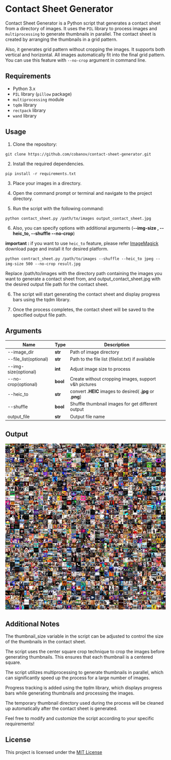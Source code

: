# Contact Sheet Generator

Contact Sheet Generator is a Python script that generates a contact sheet from a directory of images. It uses the `PIL` library to process images and `multiprocessing` to generate thumbnails in parallel. The contact sheet is created by arranging the thumbnails in a grid pattern.
 
Also, it generates grid pattern without cropping the images. It supports both vertical and horizontal. All images automatically fit into the final grid pattern. You can use this feature with ```--no-crop``` argument in command line.

## Requirements

- Python 3.x
- `PIL` library (`pillow` package)
- `multiprocessing` module
- `tqdm` library
- `rectpack` library
- `wand` library

## Usage

1. Clone the repository:

```shell
git clone https://github.com/cobanov/contact-sheet-generator.git
```

2. Install the required dependencies.

```shell
pip install -r requirements.txt
```

3. Place your images in a directory.

4. Open the command prompt or terminal and navigate to the project directory.

5. Run the script with the following command:

```shell
python contact_sheet.py /path/to/images output_contact_sheet.jpg
```
6. Also, you can specify options with additional arguments (**--img-size , --heic_to, --shuffle --no-crop**)


**important :** if you want to use ```heic_to``` feature, please refer [ImageMagick](https://imagemagick.org/script/download.php#windows) download page and install it for desired platform.
```shell
python contract_sheet.py /path/to/images --shuffle --heic_to jpeg --img-size 500 --no-crop result.jpg
```

Replace /path/to/images with the directory path containing the images you want to generate a contact sheet from, and output_contact_sheet.jpg with the desired output file path for the contact sheet.

6. The script will start generating the contact sheet and display progress bars using the tqdm library.

7. Once the process completes, the contact sheet will be saved to the specified output file path.


## Arguments 
| Name             | Type | Description 
| ----------------- | ------------- | ----------- |
| --image_dir | **str** | Path of image directory |
| --file_list(optional) | **str** | Path to the file list (filelist.txt) if available |
| --img-size(optional) | **int** | Adjust image size to process |
| --no-crop(optional) | **bool** | Create without cropping images, support v&h pictures|
| --heic_to | **str** | convert **.HEIC** images to desired( **.jpg**  or .**png**) |
| --shuffle | **bool** | Shuffle thumbnail images for get different output|
| output_file | **str** | Output file name|

## Output

![](output.jpeg)

## Additional Notes

The thumbnail_size variable in the script can be adjusted to control the size of the thumbnails in the contact sheet.

The script uses the center square crop technique to crop the images before generating thumbnails. This ensures that each thumbnail is a centered square.

The script utilizes multiprocessing to generate thumbnails in parallel, which can significantly speed up the process for a large number of images.

Progress tracking is added using the tqdm library, which displays progress bars while generating thumbnails and processing the images.

The temporary thumbnail directory used during the process will be cleaned up automatically after the contact sheet is generated.

Feel free to modify and customize the script according to your specific requirements!


## License

This project is licensed under the [MIT License](https://choosealicense.com/licenses/mit/)